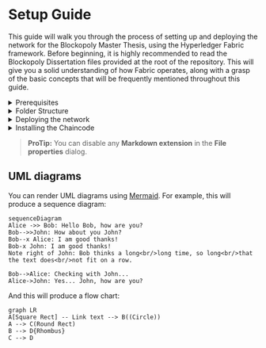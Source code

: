 # Setup Guide

This guide will walk you through the process of setting up and deploying the network for the Blockopoly Master Thesis, using the Hyperledger Fabric framework.
Before beginning, it is highly recommended to read the Blockopoly Dissertation files provided at the root of the repository. This will give you a solid understanding of how Fabric operates, along with a grasp of the basic concepts that will be frequently mentioned throughout this guide.

<details>
<summary>Prerequisites</summary>

  ## 1. Prerequisites

To deploy the network you will need the following technologies:  
1. **Unix-based Operating system** or **WSL2.0** if you are using Windows;
2. **Git** - To manage versions and clone the repository; 
3. **Docker** - Ensure WSL2.0 engine support is enabled if using WSL;
4. **Curl** - Check curl documentation [here](https://curl.se/download.html) or run `sudo apt install curl`
5. **Go Programming Language** - Check Go documentation [here](https://go.dev/dl/) or run:
	  ```
		sudo wget https://go.dev/dl/go1.21.6.linux-amd64.tar.gz	
		sudo tar -C ../../usr/local  -xzf  go1.21.6.linux-amd64.tar.gz
		...
	  ```
  
Clone this repository to your working directory. If using WSL, ensure the directory is within the WSL filesystem.
 Afterwards, you must install Hyperledger Fabric's binaries and Docker image. The install script `install-fabric.sh` is included in this directory. Open a new terminal at *Blockopoly/src* and run the following command:
  	  `chmod +x install-fabric.sh && ./install-fabric.sh docker binary`
</details>

<details>
<summary>Folder Structure</summary>

  ## 2. Folder Structure
  
Before proceeding, it is important to familiarize yourself with the repository's structure to navigate and understand the setup efficiently.

| Folder         | Content                       |
|----------------|-------------------------------|
|bin| Hyperledger Fabric binaries |
|chaincode| The source code for the smart contracts, containing the business logic.|
| cli-scripts | A collection of scripts to be run inside a CLI container, that automate the process of creating the channels and deploying the chaincode.|
|config |Configuration files for peers (*core.yaml*), orderers (*orderer.yaml*) and channels (*configtx.yaml*).|
| fabric-ca | Contains the local MSPs for each of the peers, orderers, admins and CAs, including all the private cryptographic materials. In a production environment, these would be securely distributed across different machines and accessible only to the designated entities. |

After deploying the network, two additional folders will be created:

| Folder         | Content                       |
|----------------|-------------------------------|
|channels| Channel configurations and genesis blocks. |
|organizations| The channel MSP, consisting of public cryptographic material for each of the organizations. In production environment, all of the contents inside this folder should be present in every single peer. The content of this folder is only used in *configtx.yaml*. |

</details>

<details>
<summary>Deploying the network</summary>

  ## 3. Deploying the network

Start by opening a terminal at *Blockopoly/src*. The first thing to do is to define the environment variables for the Fabric binaries and configurations. The following commands **must be executed in every new terminal session**, and the specified paths **will vary** based on the location of the Blockopoly repository on your filesystem.
	`
	export  PATH=$HOME/go/Blockopoly/src/bin:$PATH 
	export FABRIC_CFG_PATH=$HOME/go/Blockopoly/src/config/ 
	`
	
Deploying the network with the preconfigured settings for the proposed work is a seamless process, as all necessary commands are encapsulated within scripts provided in the repository. Before running any script, ensure it is executable by modifying its permissions with the *chmod* command, in this case: `chmod +x script.sh`

Then, booting the network is as simple as running one single command: `. script.sh boot`

Behind the scenes, this script will use the configuration files to generate the cryptographic material for each organization's Certificate Authorities (CAs), register and enroll the peers, orderers and admins, create the genesis block and channel configurations, and finally launch Docker containers for each of the peers and orderers. A CLI container will also be deployed, to facilitate the next steps. 

The default network is composed of ....

(UML diagram)


<details>
<summary>Adding Organizations</summary>

  ### 3.1. Adding Organizations
 If you wish to add an additional organization to the network ...
</details>

</details>

<details>
<summary>Installing the Chaincode</summary>

  ## 4. Installing the Chaincode

The process of installing the chaincode is similar to the previous one. 
Fabric provides ...
These commands can be run 
Inside *Blockopoly/src/cli-scripts* there are scripts that ... These scripts can be run directly?? ..., however it is advisable to use a dedicated CLI container to ... This container should be already instantiated from when the network was deployed. To access the terminal of this container,  

Open a terminal at 


</details>



> **ProTip:** You can disable any **Markdown extension** in the **File properties** dialog.




## UML diagrams

You can render UML diagrams using [Mermaid](https://mermaidjs.github.io/). For example, this will produce a sequence diagram:

```mermaid
sequenceDiagram
Alice ->> Bob: Hello Bob, how are you?
Bob-->>John: How about you John?
Bob--x Alice: I am good thanks!
Bob-x John: I am good thanks!
Note right of John: Bob thinks a long<br/>long time, so long<br/>that the text does<br/>not fit on a row.

Bob-->Alice: Checking with John...
Alice->John: Yes... John, how are you?
```

And this will produce a flow chart:

```mermaid
graph LR
A[Square Rect] -- Link text --> B((Circle))
A --> C(Round Rect)
B --> D{Rhombus}
C --> D
```